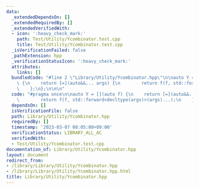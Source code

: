 ```yaml
---
data:
  _extendedDependsOn: []
  _extendedRequiredBy: []
  _extendedVerifiedWith:
  - icon: ':heavy_check_mark:'
    path: Test/Utility/Ycombinator.test.cpp
    title: Test/Utility/Ycombinator.test.cpp
  _isVerificationFailed: false
  _pathExtension: hpp
  _verificationStatusIcon: ':heavy_check_mark:'
  attributes:
    links: []
  bundledCode: "#line 2 \"Library/Utility/Ycombinator.hpp\"\n\nauto Y = [](auto f)\
    \ {\n    return [=](auto&&... args) {\n        return f(f, std::forward<decltype(args)>(args)...);\n\
    \    };\n};\n\n\n"
  code: "#pragma once\n\nauto Y = [](auto f) {\n    return [=](auto&&... args) {\n\
    \        return f(f, std::forward<decltype(args)>(args)...);\n    };\n};\n\n\n"
  dependsOn: []
  isVerificationFile: false
  path: Library/Utility/Ycombinator.hpp
  requiredBy: []
  timestamp: '2023-03-07 08:05:00+09:00'
  verificationStatus: LIBRARY_ALL_AC
  verifiedWith:
  - Test/Utility/Ycombinator.test.cpp
documentation_of: Library/Utility/Ycombinator.hpp
layout: document
redirect_from:
- /library/Library/Utility/Ycombinator.hpp
- /library/Library/Utility/Ycombinator.hpp.html
title: Library/Utility/Ycombinator.hpp
---
```

